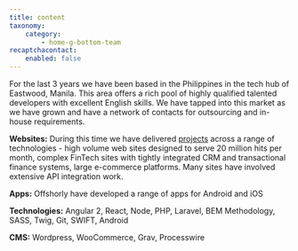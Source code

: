 ```yaml
---
title: content
taxonomy:
    category:
        - home-g-bottom-team
recaptchacontact:
    enabled: false
---
```


For the last 3 years we have been based in the Philippines in the tech hub of Eastwood, Manila. This area offers a rich pool of highly qualified talented developers with excellent English skills. We have tapped into this market as we have grown and have a network of contacts for outsourcing and in-house requirements.

**Websites:**
During this time we have delivered [projects](/portfolio/) across a range of technologies - high volume web sites designed to serve 20 million hits per month, complex FinTech sites with tightly integrated CRM and transactional finance systems, large e-commerce platforms. Many sites have involved extensive API integration work.

**Apps:**
Offshorly have developed a range of apps for Android and iOS

**Technologies:** Angular 2, React, Node, PHP, Laravel, BEM Methodology, SASS, Twig, Git, SWIFT, Android

**CMS:** Wordpress, WooCommerce, Grav, Processwire
